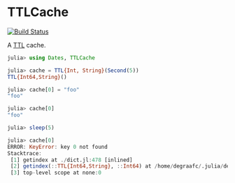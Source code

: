 # TTLCache

[![Build Status](https://travis-ci.com/christopher-dG/TTLCache.jl.svg?branch=master)](https://travis-ci.com/christopher-dG/TTLCache.jl)

A [TTL](https://en.wikipedia.org/wiki/Time_to_live) cache.

```julia
julia> using Dates, TTLCache

julia> cache = TTL{Int, String}(Second(5))
TTL{Int64,String}()

julia> cache[0] = "foo"
"foo"

julia> cache[0]
"foo"

julia> sleep(5)

julia> cache[0]
ERROR: KeyError: key 0 not found
Stacktrace:
 [1] getindex at ./dict.jl:478 [inlined]
 [2] getindex(::TTL{Int64,String}, ::Int64) at /home/degraafc/.julia/dev/TTLCache/src/TTLCache.jl:39
 [3] top-level scope at none:0
```
